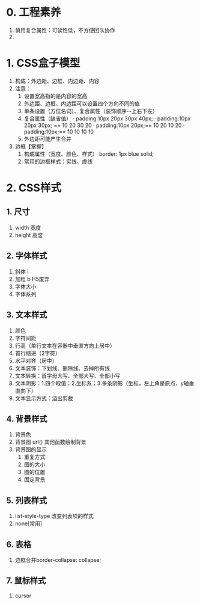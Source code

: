 # 0. 工程素养
1. 慎用复合属性：可读性低，不方便团队协作
2. 
# 1. CSS盒子模型
1. 构成：外边距、边框、内边距、内容
2. 注意：
	1. 设置宽高指的是内容的宽高
	2. 外边距、边框、内边距可以设置四个方向不同的值
	3. 单条设置（方位名词）、复合属性（装饰顺序--上右下左）
	4. 复合属性（缺省值）
		· padding:10px 20px 30px 40px;
		· padding:10px 20px 30px; == 10 20 30 20
		· padding:10px 20px;== 10 20 10 20
		· padding:10px;== 10 10 10 10
	5. 外边距可能产生合并
3. 边框【掌握】
	1. 构成属性（宽度、颜色、样式） border: 1px blue solid;
	2. 常用的边框样式：实线、虚线

# 2. CSS样式
## 1. 尺寸
1. width 宽度
2. height 高度
## 2. 字体样式
1. 斜体 i
2. 加粗 b  H5废弃
3. 字体大小
4. 字体系列
## 3. 文本样式
1. 颜色
2. 字符间距
3. 行高（单行文本在容器中垂直方向上居中）
4. 首行缩进（2字符）
5. 水平对齐（居中）
6. 文本装饰：下划线、删除线、去掉所有线
7. 文本转换：首字母大写、全部大写、全部小写
8. 文本阴影：1.四个取值；2.坐标系；3.多条阴影（坐标，左上角是原点，y轴垂直向下）
9. 文本显示方式：溢出剪裁
## 4. 背景样式
1. 背景色
2. 背景图 url()   其他函数绘制背景
3. 背景图的显示
	1. 重复方式
	2. 图的大小
	3. 图的位置
	4. 固定背景
## 5. 列表样式
1. list-style-type 改变列表项的样式
2. none[常用]
## 6. 表格
1. 边框合并border-collapse: collapse;
## 7. 鼠标样式
1. cursor